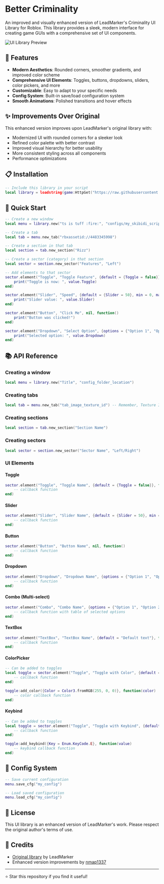 # Better Criminality

An improved and visually enhanced version of LeadMarker's Criminality UI Library for Roblox. This library provides a sleek, modern interface for creating game GUIs with a comprehensive set of UI components.

![UI Library Preview](https://user-images.githubusercontent.com/83477843/183231408-d00b8f56-ad81-4cd6-a037-85c5703c7b95.png)

## 🌟 Features

- **Modern Aesthetics**: Rounded corners, smoother gradients, and improved color scheme
- **Comprehensive UI Elements**: Toggles, buttons, dropdowns, sliders, color pickers, and more
- **Customizable**: Easy to adapt to your specific needs
- **Config System**: Built-in save/load configuration system
- **Smooth Animations**: Polished transitions and hover effects

## ✨ Improvements Over Original

This enhanced version improves upon LeadMarker's original library with:

- Modernized UI with rounded corners for a sleeker look
- Refined color palette with better contrast
- Improved visual hierarchy for better usability
- More consistent styling across all components
- Performance optimizations

## 📋 Installation

```lua
-- Include this library in your script
local library = loadstring(game:HttpGet("https://raw.githubusercontent.com/nmap1337/Better-Criminality/refs/heads/main/Library.lua"))()
```

## 🚀 Quick Start

```lua
-- Create a new window
local menu = library.new("ts is tuff :fire:", "configs/my_skibidi_script")

-- Create a tab
local tab = menu.new_tab("rbxassetid://4483345998")

-- Create a section in that tab
local section = tab.new_section("Rizz")

-- Create a sector (category) in that section
local sector = section.new_sector("Features", "Left")

-- Add elements to that sector
sector.element("Toggle", "Toggle Feature", {default = {Toggle = false}}, function(value)
    print("Toggle is now: ", value.Toggle)
end)

sector.element("Slider", "Speed", {default = {Slider = 50}, min = 0, max = 100}, function(value)
    print("Slider value: ", value.Slider)
end)

sector.element("Button", "Click Me", nil, function()
    print("Button was clicked!")
end)

sector.element("Dropdown", "Select Option", {options = {"Option 1", "Option 2", "Option 3"}}, function(value)
    print("Selected option: ", value.Dropdown)
end)
```

## 📚 API Reference

### Creating a window
```lua
local menu = library.new("Title", "config_folder_location")
```

### Creating tabs
```lua
local tab = menu.new_tab("tab_image_texture_id") -- Remember, Texture ID not Asset ID.
```

### Creating sections
```lua
local section = tab.new_section("Section Name")
```

### Creating sectors
```lua
local sector = section.new_sector("Sector Name", "Left/Right")
```

### UI Elements

#### Toggle
```lua
sector.element("Toggle", "Toggle Name", {default = {Toggle = false}}, function(value)
    -- callback function
end)
```

#### Slider
```lua
sector.element("Slider", "Slider Name", {default = {Slider = 50}, min = 0, max = 100}, function(value)
    -- callback function
end)
```

#### Button
```lua
sector.element("Button", "Button Name", nil, function()
    -- callback function
end)
```

#### Dropdown
```lua
sector.element("Dropdown", "Dropdown Name", {options = {"Option 1", "Option 2"}}, function(value)
    -- callback function
end)
```

#### Combo (Multi-select)
```lua
sector.element("Combo", "Combo Name", {options = {"Option 1", "Option 2"}}, function(value)
    -- callback function with table of selected options
end)
```

#### TextBox
```lua
sector.element("TextBox", "TextBox Name", {default = "Default text"}, function(value)
    -- callback function
end)
```

#### ColorPicker
```lua
-- Can be added to toggles
local toggle = sector.element("Toggle", "Toggle with Color", {default = {Toggle = false}}, function(value)
    -- callback function
end)

toggle:add_color({Color = Color3.fromRGB(255, 0, 0)}, function(color)
    -- color callback function
end)
```

#### Keybind
```lua
-- Can be added to toggles
local toggle = sector.element("Toggle", "Toggle with Keybind", {default = {Toggle = false}}, function(value)
    -- callback function
end)

toggle:add_keybind({Key = Enum.KeyCode.E}, function(value)
    -- keybind callback function
end)
```

## 💾 Config System

```lua
-- Save current configuration
menu.save_cfg("my_config")

-- Load saved configuration
menu.load_cfg("my_config")
```

## 📄 License

This UI library is an enhanced version of LeadMarker's work. Please respect the original author's terms of use.

## 💖 Credits

- [Original library](https://github.com/weakhoes/Roblox-UI-Libs/tree/main/Criminality%20Lib) by LeadMarker
- Enhanced version improvements by [nmap1337](https://github.com/nmap1337)

---

⭐ Star this repository if you find it useful! 
